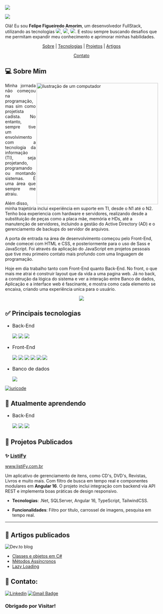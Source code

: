 
<img src="https://i.postimg.cc/BQGC4kWf/Gif-Lofi-Git-Hub.gif">

![](https://komarev.com/ghpvc/?username=Felipe-Amorim-Dev&color=006bed)

<p>Olá! Eu sou <strong>Felipe Figueiredo Amorim</strong>, um desenvolvedor FullStack, utilizando as tecnologias <img style="border-radius: 5px;" src="https://img.shields.io/badge/C%23-239120?style=for-the-badge&logo=csharp&logoColor=white">, <img style="border-radius: 5px;" src="https://img.shields.io/badge/.NET-512BD4?style=for-the-badge&logo=dotnet&logoColor=white">, <img style="border-radius: 5px;" src="https://img.shields.io/badge/Angular-DD0031?style=for-the-badge&logo=angular&logoColor=white">. E estou sempre buscando desafios que me permitam expandir meu conhecimento e aprimorar minhas habilidades.</p>

<p align="center">
  <a href="#sobre">Sobre</a> | <a href="#tecnologias">Tecnologias</a> | <a href="#projetos">Projetos</a> | <a href="#artigos">Artigos</a> 
</p>
<p align="center">
  <a href="#contato">Contato</a>
</p>

<h2 id="sobre">💻 Sobre Mim</h2>

<!--<img src="https://i.postimg.cc/xCzZbHmh/computer-illustration.png" alt="ilustração de um computador" min-width="400px" max-width="400px" width="400px" align="right">-->

<img src="https://i.postimg.cc/xCzZbHmh/computer-illustration.png" alt="ilustração de um computador" min-width="400px" max-width="400px" width="400px" align="right">

<p align="left" style="text-align: justify;">
  Minha jornada não começou na programação, mas sim como projetista cadista. No entanto, sempre tive um envolvimento com a tecnologia da informação (TI), seja projetando, programando ou montando sistemas. É uma área que sempre me atraiu.
</p>

<p align="left">
  Além disso, minha trajetória inclui experiência em suporte em TI, desde o N1 até o N2. Tenho boa experiencia com hardware e servidores, realizando desde a substituição de peças como a placa mãe, memória e HDs, até a manutenção de servidores, incluindo a gestão do       Active Directory (AD) e o gerenciamento de backups do servidor de arquivos.
</p>

<p align="left">
  A porta de entrada na área de desenvolvimento começou pelo Front-End, onde comecei com HTML e CSS, e posteriormente para o uso de Sass e JavaScript. Foi através da aplicação do JavaScript em projetos pessoais que tive meu primeiro contato mais profundo com uma          linguagem de programação.
</p>

<p align="left">
  Hoje em dia trabalho tanto com Front-End quanto Back-End. No front, o que mais me atrai é construir layout que da vida a uma pagina web. Já no back, a construção da lógica do sistema e ver a interação entre Banco de dados, Aplicação e a interface web é fascinante, e    mostra como cada elemento se encaixa, criando uma experiência unica para o usuário.   
</p>

<p align="center">
  <img src="https://github-readme-stats.vercel.app/api?username=Felipe-Amorim-Dev&theme=default&show_icons=true" />     
   <!-- <img src="https://github-readme-stats.vercel.app/api?username=Felipe-Amorim-Dev&show_icons=true&title_color=ffffff&icon_color=34abeb&text_color=daf7dc&bg_color=151515" />-->
</p>

<h2 id="tecnologias">✅ Principais tecnologias</h2>

<ul>
<li>
<p style="font-size: 16px;">Back-End</p>
  <img src="https://img.shields.io/badge/Linguagem-C_Sharp-blue?logo=csharp&logoColor=blue"/> <img src="https://img.shields.io/badge/Framework-.NET_Core-blue?logo=.NET&logoColor=purple"/> <img src="https://img.shields.io/badge/IDE-Visual_Studio-blue?logo=visualstudio&logoColor=purple"/> 
</li>

<li>
<p style="font-size: 16px;">Front-End</p>
<img src="https://img.shields.io/badge/Linguagem marckup-HTML_5-blue?logo=html5"/> <img src="https://img.shields.io/badge/Style_Sheet-CSS_3-blue?logo=css3&logoColor=blue"/> <img src="https://img.shields.io/badge/Script-SASS-blue?logo=sass"/> <img src="https://img.shields.io/badge/Script-JavaScript-blue?logo=javascript"/> <img src="https://img.shields.io/badge/Framework-Angular_16-blue?logo=angular&logoColor=red"/> <img src="https://img.shields.io/badge/IDE-Visual_Studio_Code-blue?logo=visualstudiocode&logoColor=blue"/>
</li>

<li>
<p style="font-size: 16px;">Banco de dados</p>
<img src="https://img.shields.io/badge/Relacional-Sql_Server-blue?logo=microsoftsqlserver"/>
</li>
</ul>

<!--[![Top Langs](https://github-readme-stats.vercel.app/api/top-langs/?username=Felipe-Amorim-Dev&layout=donut&show_icons=true&title_color=ffffff&icon_color=34abeb&text_color=daf7dc&bg_color=151515)](https://github.com/Felipe-Amorim-Dev/github-readme-stats)-->
[![iuricode](https://github-readme-stats.vercel.app/api/top-langs/?username=Felipe-Amorim-Dev&layout=compact)](https://github.com/anuraghazra/github-readme-stats)

<h2>🌱 Atualmente aprendendo</h2>

<ul>
<li>
<p style="font-size: 16px;">Back-End</p>
  <img src="https://img.shields.io/badge/Linguagem-JAVA-blue?logo=oracle&logoColor=red"/> <img src="https://img.shields.io/badge/Linguagem-Python-blue?logo=python"/> <img src="https://img.shields.io/badge/Banco_de_dados-MongoDB-blue?logo=mongodb"/> 
</li>
</ul>

<h2 id="projetos">🚀 Projetos Publicados</h2>

### ✨ <a href="https://www.listiFy.com.br">ListiFy</a>
<a href="https://www.listiFy.com.br">www.listiFy.com.br</a>

Um aplicativo de gerenciamento de itens, como CD's, DVD's, Revistas, Livros e muito mais.
Com filtro de busca em tempo real e componentes modulares em **Angular 16**. O projeto inclui integração com backend via API REST e implementa boas práticas de design responsivo.

- **Tecnologias**: .Net, SQLServer, Angular 16, TypeScript, TailwindCSS.
  
- **Funcionalidades**: Filtro por título, carrossel de imagens, pesquisa em tempo real.

<hr>

<h2 id="artigos">📝 Artigos publicados</h2>

![Dev.to blog](https://img.shields.io/badge/dev.to-0A0A0A?style=for-the-badge&logo=dev.to&logoColor=white)

<ul>
  <li><a href="https://dev.to/felipeamorimdev/classes-e-objetos-em-c-net-1l54">Classes e objetos em C#</a></li>
  <li><a href="https://dev.to/felipeamorimdev/metodos-assincronos-uma-abordagem-no-desenvolvimento-de-software-3l0g">Métodos Assíncronos</a></li>
  <li><a href="https://dev.to/felipeamorimdev/o-que-e-lazy-loading-g1i">Lazy Loading</a></li>
</ul>

<h2 id="contato">💬 Contato:</h2>

<p/>
  
[![Linkedin](https://img.shields.io/badge/-Felipe_Figueiredo_Amorim-blue?style=flat-square&logo=Linkedin&logoColor=white&link=https://www.linkedin.com/in/felipe-amorim-dev/)](https://www.linkedin.com/in/felipe-amorim-dev/)
[![Gmail Badge](https://img.shields.io/badge/-felipe.f.amorim@outlook.com-006bed?style=flat-square&logo=Gmail&logoColor=white&link=mailto:felipe.f.amorim@outlook.com)](mailto:felipe.f.amorim@outlook.com)

</p>

<!-- <p style="display: flex; align-items: center; font-size: 16px;"><svg style="margin-right: 10px;" xmlns="http://www.w3.org/2000/svg" width="32" height="32" fill="currentColor" class="bi bi-linkedin" viewBox="0 0 16 16">
  <path d="M0 1.146C0 .513.526 0 1.175 0h13.65C15.474 0 16 .513 16 1.146v13.708c0 .633-.526 1.146-1.175 1.146H1.175C.526 16 0 15.487 0 14.854zm4.943 12.248V6.169H2.542v7.225zm-1.2-8.212c.837 0 1.358-.554 1.358-1.248-.015-.709-.52-1.248-1.342-1.248S2.4 3.226 2.4 3.934c0 .694.521 1.248 1.327 1.248zm4.908 8.212V9.359c0-.216.016-.432.08-.586.173-.431.568-.878 1.232-.878.869 0 1.216.662 1.216 1.634v3.865h2.401V9.25c0-2.22-1.184-3.252-2.764-3.252-1.274 0-1.845.7-2.165 1.193v.025h-.016l.016-.025V6.169h-2.4c.03.678 0 7.225 0 7.225z"/>
</svg> <a href="https://www.linkedin.com/in/felipe-amorim-dev/">LinkedIn</a>
</p> -->

<!-- Outros Interesses:
Além do desenvolvimento de software, tenho interesse em áreas como inteligência artificial, aprendizado de máquina e desenvolvimento de jogos. -->

<h3>Obrigado por Visitar!</h3>

